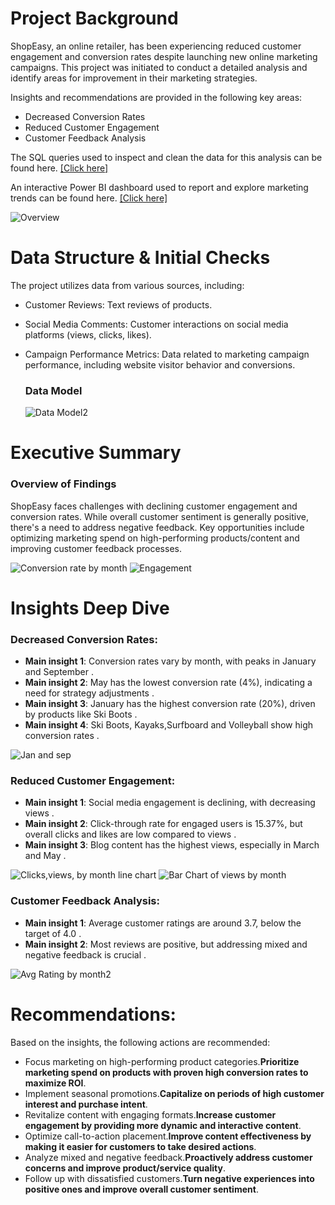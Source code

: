 # Project Background
ShopEasy, an online retailer, has been experiencing reduced customer engagement and conversion rates despite launching new online marketing campaigns. This project was initiated to conduct a detailed analysis and identify areas for improvement in their marketing strategies.

Insights and recommendations are provided in the following key areas:
- Decreased Conversion Rates
- Reduced Customer Engagement
- Customer Feedback Analysis
  
The SQL queries used to inspect and clean the data for this analysis can be found here. [[Click here]](./sql/)

An interactive Power BI dashboard used to report and explore marketing trends can be found here. [[Click here]](https://drive.google.com/file/d/1iDVVKUtj0s0sum7xW0pu2w3dTVZqOjlE/view?usp=drive_link)

![Overview ](https://github.com/user-attachments/assets/ef284945-8f15-4655-aae5-f8390571182a)

# Data Structure & Initial Checks
The project utilizes data from various sources, including:
- Customer Reviews: Text reviews of products.
- Social Media Comments: Customer interactions on social media platforms (views, clicks, likes).
- Campaign Performance Metrics: Data related to marketing campaign performance, including website visitor behavior and conversions.
  
  ### Data Model
  ![Data Model2](https://github.com/user-attachments/assets/725b597f-be89-4b65-a07c-5da471129e17)

# Executive Summary
### Overview of Findings
ShopEasy faces challenges with declining customer engagement and conversion rates. While overall customer sentiment is generally positive, there's a need to address negative feedback. Key opportunities include optimizing marketing spend on high-performing products/content and improving customer feedback processes.

![Conversion rate by month ](https://github.com/user-attachments/assets/9477f379-9bd2-4a94-bd5c-8e0ef5666d7e) ![Engagement ](https://github.com/user-attachments/assets/4981c3a5-4a79-47ba-a4cc-e067b25a7ac0)
 


# Insights Deep Dive
### Decreased Conversion Rates:
- **Main insight 1**: Conversion rates vary by month, with peaks in January and September .
- **Main insight 2**: May has the lowest conversion rate (4%), indicating a need for strategy adjustments .
- **Main insight 3**: January has the highest conversion rate (20%), driven by products like Ski Boots .
- **Main insight 4**: Ski Boots, Kayaks,Surfboard and Volleyball show high conversion rates .
  
![Jan and sep](https://github.com/user-attachments/assets/2261558a-0be3-4f79-aeaf-50b770653485)


### Reduced Customer Engagement:
- **Main insight 1**: Social media engagement is declining, with decreasing views .
- **Main insight 2**: Click-through rate for engaged users is 15.37%, but overall clicks and likes are low compared to views .
- **Main insight 3**: Blog content has the highest views, especially in March and May .

![Clicks,views, by month line chart](https://github.com/user-attachments/assets/3bfca838-e8e2-4e36-ab9a-6f44738f62bd) ![Bar Chart of views by month](https://github.com/user-attachments/assets/ba176cc6-5947-406c-a550-a666ee1b39b4)


### Customer Feedback Analysis:
- **Main insight 1**: Average customer ratings are around 3.7, below the target of 4.0 .
- **Main insight 2**: Most reviews are positive, but addressing mixed and negative feedback is crucial .

![Avg Rating by month2](https://github.com/user-attachments/assets/772ecdd5-fbc9-43f2-98ce-27ae0f2c7eca)


# Recommendations:
Based on the insights, the following actions are recommended:
- Focus marketing on high-performing product categories.**Prioritize marketing spend on products with proven high conversion rates to maximize ROI**.
- Implement seasonal promotions.**Capitalize on periods of high customer interest and purchase intent**.
- Revitalize content with engaging formats.**Increase customer engagement by providing more dynamic and interactive content**.
- Optimize call-to-action placement.**Improve content effectiveness by making it easier for customers to take desired actions**.
- Analyze mixed and negative feedback.**Proactively address customer concerns and improve product/service quality**.
- Follow up with dissatisfied customers.**Turn negative experiences into positive ones and improve overall customer sentiment**.



